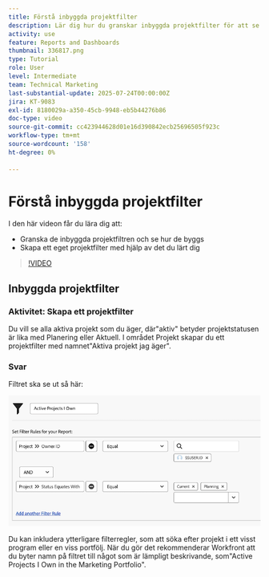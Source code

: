 ```yaml
---
title: Förstå inbyggda projektfilter
description: Lär dig hur du granskar inbyggda projektfilter för att se hur de har skapats och hur du skapar ett eget projektfilter i Workfront.
activity: use
feature: Reports and Dashboards
thumbnail: 336817.png
type: Tutorial
role: User
level: Intermediate
team: Technical Marketing
last-substantial-update: 2025-07-24T00:00:00Z
jira: KT-9083
exl-id: 8180029a-a350-45cb-9948-eb5b44276b86
doc-type: video
source-git-commit: cc423944628d01e16d390842ecb25696505f923c
workflow-type: tm+mt
source-wordcount: '158'
ht-degree: 0%

---
```


# Förstå inbyggda projektfilter

I den här videon får du lära dig att:

* Granska de inbyggda projektfiltren och se hur de byggs
* Skapa ett eget projektfilter med hjälp av det du lärt dig

>[!VIDEO](https://video.tv.adobe.com/v/3469865/?captions=swe&quality=12&learn=on&enablevpops=0)

## Inbyggda projektfilter


### Aktivitet: Skapa ett projektfilter

Du vill se alla aktiva projekt som du äger, där&quot;aktiv&quot; betyder projektstatusen är lika med Planering eller Aktuell. I området Projekt skapar du ett projektfilter med namnet&quot;Aktiva projekt jag äger&quot;.

### Svar

Filtret ska se ut så här:

![En bild av skärmen för att skapa ett projektfilter](assets/opening-built-in-project-filters-1.png)

Du kan inkludera ytterligare filterregler, som att söka efter projekt i ett visst program eller en viss portfölj. När du gör det rekommenderar Workfront att du byter namn på filtret till något som är lämpligt beskrivande, som&quot;Active Projects I Own in the Marketing Portfolio&quot;.
